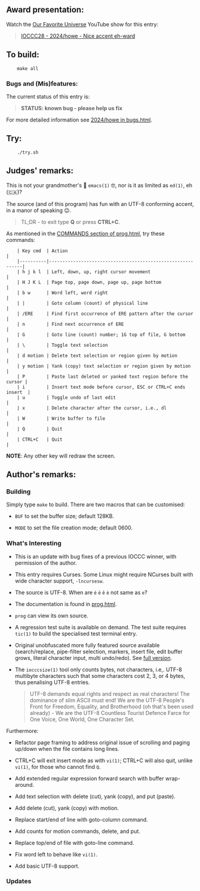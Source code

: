 ## Award presentation:

Watch the [Our Favorite Universe](https://www.youtube.com/@OurFavoriteUniverse)
YouTube show for this entry:

> [IOCCC28 - 2024/howe - Nice accent eh-ward](https://www.youtube.com/watch?v=oDY4rzIaKAo)


## To build:

``` <!---sh-->
    make all
```


### Bugs and (Mis)features:

The current status of this entry is:

> **STATUS: known bug - please help us fix**

For more detailed information see [2024/howe in bugs.html](../../bugs.html#2024_howe).


## Try:

``` <!---sh-->
    ./try.sh
```


## Judges' remarks:

This is not your grandmother's 👵 `emacs(1)` 🤓, nor is it as limited as `ed(1)`, eh (🇨🇦)?

The source (and of this program) has fun with an UTF-8 conforming accent, in a manor of speaking 😉.

> TL;DR - to exit type **Q** or press **CTRL+C**.

As mentioned in the [COMMANDS section of prog.html](prog.html#commands), try these commands:

```
    | Key cmd  | Action                                                     |
    |----------|------------------------------------------------------------|
    | h j k l  | Left, down, up, right cursor movement                      |
    | H J K L  | Page top, page down, page up, page bottom                  |
    | b w      | Word left, word right                                      |
    | |        | Goto column (count) of physical line                       |
    | /ERE     | Find first occurrence of ERE pattern after the cursor      |
    | n        | Find next occurrence of ERE                                |
    | G        | Goto line (count) number; 1G top of file, G bottom         |
    | \        | Toggle text selection                                      |
    | d motion | Delete text selection or region given by motion            |
    | y motion | Yank (copy) text selection or region given by motion       |
    | P        | Paste last deleted or yanked text region before the cursor |
    | i        | Insert text mode before cursor, ESC or CTRL+C ends insert  |
    | u        | Toggle undo of last edit                                   |
    | x        | Delete character after the cursor, i.e., dl                |
    | W        | Write buffer to file                                       |
    | Q        | Quit                                                       |
    | CTRL+C   | Quit                                                       |
```

**NOTE**: Any other key will redraw the screen.


## Author's remarks:


### Building

Simply type `make` to build.  There are two macros that can be customised:

* `BUF` to set the buffer size; default 128KB.

* `MODE` to set the file creation mode; default 0600.


### What's Interesting

* This is an update with bug fixes of a previous IOCCC winner, with permission of the author.

* This entry requires Curses.  Some Linux might require NCurses built with wide character support, `-lncursesw`.

* The source is UTF-8.  When are `é` `ë` `ê` `è` not same as `e`?

* The documentation is found in [prog.html](prog.html).

* `prog` can view its own source.

* A regression test suite is available on demand.  The test suite requires `tic(1)` to build the specialised test terminal entry.

* Original unobfuscated more fully featured source available (search/replace, pipe-filter selection, markers, insert file, edit buffer grows, literal character input, multi undo/redo).  See [full version](https://github.com/SirWumpus/eh).

* The `iocccsize(1)` tool only counts bytes, not characters, i.e,. UTF-8 multibyte characters such that some characters cost 2, 3, or 4 bytes, thus penalising UTF-8 entries.

   > UTF-8 demands equal rights and respect as real characters!  The dominance of slim ASCII must end!  We are the UTF-8 People's Front for Freedom, Equality, and Brotherhood (oh that's been used already) - We are the UTF-8 Countless Tourist Defence Farce for One Voice, One World, One Character Set.

Furthermore:

* Refactor page framing to address original issue of scrolling and paging up/down when the file contains long lines.

* CTRL+C will exit insert mode as with `vi(1)`; CTRL+C will also quit, unlike `vi(1)`, for those who cannot find `Q`.

* Add extended regular expression forward search with buffer wrap-around.

* Add text selection with delete (cut), yank (copy), and put (paste).

* Add delete (cut), yank (copy) with motion.

* Replace start/end of line with goto-column command.

* Add counts for motion commands, delete, and put.

* Replace top/end of file with goto-line command.

* Fix word left to behave like `vi(1)`.

* Add basic UTF-8 support.


### Updates


<!--

    Copyright © 1984-2025 by Landon Curt Noll and Leonid A. Broukhis.  All Rights Reserved.

    You are free to share and adapt this file under the terms of this license:

        Creative Commons Attribution-ShareAlike 4.0 International (CC BY-SA 4.0)

    For more information, see:

        https://creativecommons.org/licenses/by-sa/4.0/

-->

